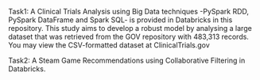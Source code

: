 Task1: A Clinical Trials Analysis using Big Data techniques -PySpark RDD, PySpark DataFrame and Spark SQL- is provided in Databricks in this repository. This study aims to develop a robust model by analysing a large dataset that was retrieved from the GOV repository with 483,313 records. You may view the CSV-formatted dataset at ClinicalTrials.gov


Task2: A Steam Game Recommendations using Collaborative Filtering in Databricks.


